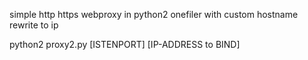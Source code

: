 simple http https webproxy in python2 onefiler with custom hostname rewrite to ip

python2 proxy2.py [ISTENPORT] [IP-ADDRESS to BIND]
